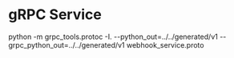 # gRPC Service


python -m grpc_tools.protoc -I. --python_out=../../generated/v1 --grpc_python_out=../../generated/v1 webhook_service.proto